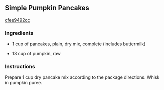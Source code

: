 ## Simple Pumpkin Pancakes

[cfee9492cc](http://www.food.com/recipe/simple-pumpkin-pancakes-441126)

### Ingredients

 - 1 cup of pancakes, plain, dry mix, complete (includes buttermilk)

 - 13 cup of pumpkin, raw

### Instructions

Prepare 1 cup dry pancake mix according to the package directions. Whisk in pumpkin puree.
